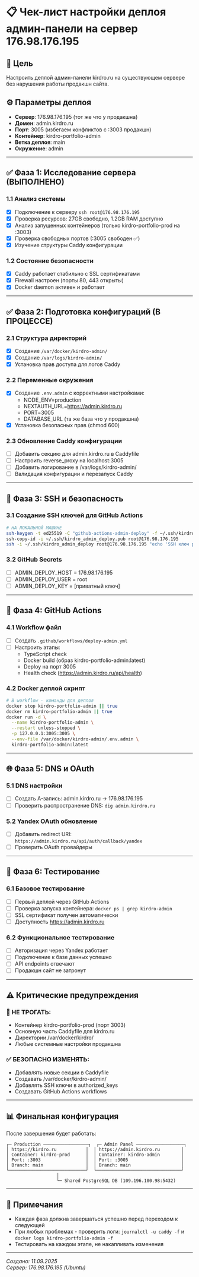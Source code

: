 # 📋 Чек-лист настройки деплоя админ-панели на сервер 176.98.176.195

## 🎯 Цель
Настроить деплой админ-панели kirdro.ru на существующем сервере без нарушения работы продакшн сайта.

## ⚙️ Параметры деплоя
- **Сервер**: 176.98.176.195 (тот же что у продакшна)
- **Домен**: admin.kirdro.ru  
- **Порт**: 3005 (избегаем конфликтов с :3003 продакшн)
- **Контейнер**: kirdro-portfolio-admin
- **Ветка деплоя**: main
- **Окружение**: admin

---

## ✅ Фаза 1: Исследование сервера (ВЫПОЛНЕНО)

### 1.1 Анализ системы
- [x] Подключение к серверу `ssh root@176.98.176.195`
- [x] Проверка ресурсов: 27GB свободно, 1.2GB RAM доступно
- [x] Анализ запущенных контейнеров (только kirdro-portfolio-prod на :3003)
- [x] Проверка свободных портов (:3005 свободен ✅)
- [x] Изучение структуры Caddy конфигурации

### 1.2 Состояние безопасности
- [x] Caddy работает стабильно с SSL сертификатами
- [x] Firewall настроен (порты 80, 443 открыты)
- [x] Docker daemon активен и работает

---

## ✅ Фаза 2: Подготовка конфигураций (В ПРОЦЕССЕ)

### 2.1 Структура директорий
- [x] Создание `/var/docker/kirdro-admin/`
- [x] Создание `/var/logs/kirdro-admin/` 
- [x] Установка прав доступа для логов Caddy

### 2.2 Переменные окружения
- [x] Создание `.env.admin` с корректными настройками:
  - NODE_ENV=production
  - NEXTAUTH_URL=https://admin.kirdro.ru
  - PORT=3005
  - DATABASE_URL (та же база что у продакшна)
- [x] Установка безопасных прав (chmod 600)

### 2.3 Обновление Caddy конфигурации
- [ ] Добавить секцию для admin.kirdro.ru в Caddyfile
- [ ] Настроить reverse_proxy на localhost:3005
- [ ] Добавить логирование в /var/logs/kirdro-admin/
- [ ] Валидация конфигурации и перезапуск Caddy

---

## 🔐 Фаза 3: SSH и безопасность 

### 3.1 Создание SSH ключей для GitHub Actions
```bash
# НА ЛОКАЛЬНОЙ МАШИНЕ
ssh-keygen -t ed25519 -C "github-actions-admin-deploy" -f ~/.ssh/kirdro_admin_deploy -N ""
ssh-copy-id -i ~/.ssh/kirdro_admin_deploy.pub root@176.98.176.195
ssh -i ~/.ssh/kirdro_admin_deploy root@176.98.176.195 "echo 'SSH ключ работает!'"
```

### 3.2 GitHub Secrets
- [ ] ADMIN_DEPLOY_HOST = 176.98.176.195
- [ ] ADMIN_DEPLOY_USER = root  
- [ ] ADMIN_DEPLOY_KEY = [приватный ключ]

---

## 🚀 Фаза 4: GitHub Actions

### 4.1 Workflow файл
- [ ] Создать `.github/workflows/deploy-admin.yml`
- [ ] Настроить этапы:
  - TypeScript check
  - Docker build (образ kirdro-portfolio-admin:latest)
  - Deploy на порт 3005
  - Health check (https://admin.kirdro.ru/api/health)

### 4.2 Docker деплой скрипт
```bash
# В workflow - команды для деплоя
docker stop kirdro-portfolio-admin || true
docker rm kirdro-portfolio-admin || true
docker run -d \
  --name kirdro-portfolio-admin \
  --restart unless-stopped \
  -p 127.0.0.1:3005:3005 \
  --env-file /var/docker/kirdro-admin/.env.admin \
  kirdro-portfolio-admin:latest
```

---

## 🌐 Фаза 5: DNS и OAuth

### 5.1 DNS настройки
- [ ] Создать A-запись: admin.kirdro.ru → 176.98.176.195
- [ ] Проверить распространение DNS: `dig admin.kirdro.ru`

### 5.2 Yandex OAuth обновление  
- [ ] Добавить redirect URI: `https://admin.kirdro.ru/api/auth/callback/yandex`
- [ ] Проверить OAuth провайдеры

---

## 🧪 Фаза 6: Тестирование

### 6.1 Базовое тестирование
- [ ] Первый деплой через GitHub Actions
- [ ] Проверка запуска контейнера: `docker ps | grep kirdro-admin`
- [ ] SSL сертификат получен автоматически
- [ ] Доступность https://admin.kirdro.ru

### 6.2 Функциональное тестирование
- [ ] Авторизация через Yandex работает
- [ ] Подключение к базе данных успешно
- [ ] API endpoints отвечают
- [ ] Продакшн сайт не затронут

---

## ⚠️ Критические предупреждения

### 🚨 НЕ ТРОГАТЬ:
- Контейнер kirdro-portfolio-prod (порт 3003)
- Основную часть Caddyfile для kirdro.ru
- Директории /var/docker/kirdro/
- Любые системные настройки продакшна

### ✅ БЕЗОПАСНО ИЗМЕНЯТЬ:
- Добавлять новые секции в Caddyfile
- Создавать /var/docker/kirdro-admin/
- Добавлять SSH ключи в authorized_keys
- Создавать GitHub Actions workflows

---

## 📊 Финальная конфигурация

После завершения будет работать:
```
┌─ Production ─────────────────┐  ┌─ Admin Panel ──────────────────┐
│ https://kirdro.ru           │  │ https://admin.kirdro.ru        │
│ Container: kirdro-prod      │  │ Container: kirdro-admin        │  
│ Port: :3003                 │  │ Port: :3005                    │
│ Branch: main                │  │ Branch: main                   │
└─────────────────────────────┘  └────────────────────────────────┘
                   │
                   └─ Shared PostgreSQL DB (109.196.100.98:5432)
```

---

## 📝 Примечания
- Каждая фаза должна завершаться успешно перед переходом к следующей
- При любых проблемах - проверить логи: `journalctl -u caddy -f` и `docker logs kirdro-portfolio-admin -f`
- Тестировать на каждом этапе, не накапливать изменения

---

*Создано: 11.09.2025*  
*Сервер: 176.98.176.195 (Ubuntu)*